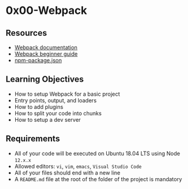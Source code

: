 # 0x00-Webpack

## Resources
- [Webpack documentation](https://intranet.hbtn.io/rltoken/Yv7D3EsylSRKfajU-Nxqpg)
- [Webpack beginner guide](https://intranet.hbtn.io/rltoken/dXS8B8cGmr8Ny2Dm_bJxKQ)
- [npm-package.json](https://intranet.hbtn.io/rltoken/kGpFIs70MTsbXnmUBCwU6w)

## Learning Objectives
- How to setup Webpack for a basic project
- Entry points, output, and loaders
- How to add plugins
- How to split your code into chunks
- How to setup a dev server

## Requirements
- All of your code will be executed on Ubuntu 18.04 LTS using Node ```12.x.x```
- Allowed editors: ```vi```, ```vim```, ```emacs```, ```Visual Studio Code```
- All of your files should end with a new line
- A ```README.md``` file at the root of the folder of the project is mandatory
